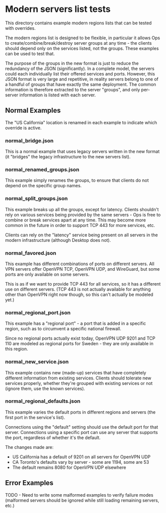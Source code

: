 # Modern servers list tests

This directory contains example modern regions lists that can be tested with overrides.

The modern regions list is designed to be flexible, in particular it allows Ops to create/combine/break/destroy server groups at any time - the clients should depend only on the services listed, not the groups.  These examples can be used to test that.

The purpose of the groups in the new format is just to reduce the redundancy of the JSON (significantly).  In a complete model, the servers could each individually list their offered services and ports.  However, this JSON format is very large and repetitive, in reality servers belong to one of a handful of groups that have exactly the same deployment.  The common information is therefore extracted to the server "groups", and only per-server information is listed with each server.

## Normal Examples

The "US California" location is renamed in each example to indicate which override is active.

### normal_bridge.json

This is a normal example that uses legacy servers written in the new format (it "bridges" the legacy infrastructure to the new servers list).

### normal_renamed_groups.json

This example simply renames the groups, to ensure that clients do not depend on the specific group names.

### normal_split_groups.json

This example breaks up all the groups, except for latency.  Clients shouldn't rely on various services being provided by the same servers - Ops is free to combine or break services apart at any time.  This may become more common in the future in order to support TCP 443 for more services, etc.

Clients can rely on the "latency" service being present on all servers in the modern infrastructure (although Desktop does not).

### normal_favored.json

This example has different combinations of ports on different servers.  All VPN servers offer OpenVPN TCP, OpenVPN UDP, and WireGuard, but some ports are only available on some servers.

This is as if we want to provide TCP 443 for all services, so it has a different use on different servers.  (TCP 443 is not actually available for anything other than OpenVPN right now though, so this can't actually be modeled yet.)

### normal_regional_port.json

This example has a "regional port" - a port that is added in a specific region, such as to circumvent a specific national firewall.

Since no regional ports actually exist today, OpenVPN UDP 9201 and TCP 110 are modeled as regional ports for Sweden - they are only available in this region.

### normal_new_service.json

This example contains new (made-up) services that have completely different information from existing services.  Clients should tolerate new services properly, whether they're grouped with existing services or not (ignore them, use the known services).

### normal_regional_defaults.json

This example varies the default ports in different regions and servers (the first port in the service's list).

Connections using the "default" setting should use the default port for that server.  Connections using a specific port can use any server that supports the port, regardless of whether it's the default.

The changes made are:

* US California has a default of 9201 on all servers for OpenVPN UDP
* CA Toronto's defaults vary by server - some are 1194, some are 53
* The default remains 8080 for OpenVPN UDP elsewhere

## Error Examples

TODO - Need to write some malformed examples to verify failure modes (malformed servers should be ignored while still loading remaining servers, etc.)
